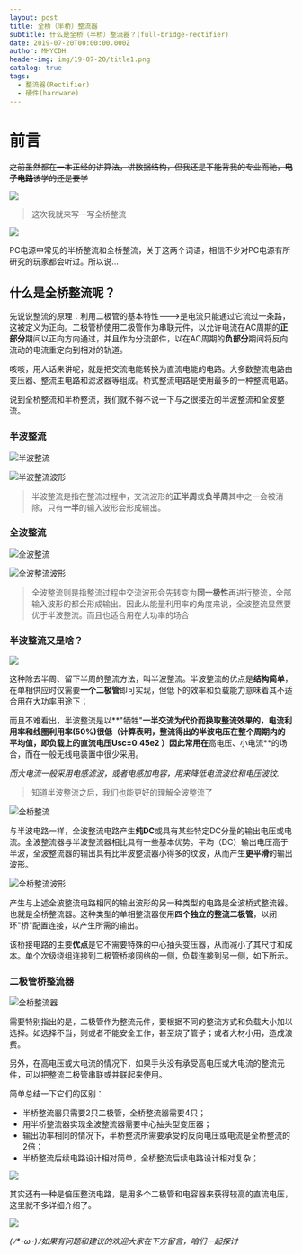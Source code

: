 ```yaml
---
layout: post
title: 全桥（半桥）整流器
subtitle: 什么是全桥（半桥）整流器？(full-bridge-rectifier)
date: 2019-07-20T00:00:00.000Z
author: MHYCDH
header-img: img/19-07-20/title1.png
catalog: true
tags:
  - 整流器(Rectifier)
  - 硬件(hardware)
---
```


# 前言

~~之前虽然都在一本正经的讲算法，讲数据结构，但我还是不能背我的专业而驰，**电子电路**该学的还是要学~~

![](https://github.com/MHYCDH/MHYCDH.github.io/blob/master/img/19-07-20/tenor%20(6).gif?raw=true)

> 这次我就来写一写全桥整流

![](https://github.com/MHYCDH/MHYCDH.github.io/blob/master/img/19-07-20/1.gif?raw=true)

PC电源中常见的半桥整流和全桥整流，关于这两个词语，相信不少对PC电源有所研究的玩家都会听过。所以说...

## 什么是全桥整流呢？

先说说整流的原理：利用二极管的基本特性--->是电流只能通过它流过一条路，这被定义为正向。二极管桥使用二极管作为串联元件，以允许电流在AC周期的**正部分**期间以正向方向通过，并且作为分流部件，以在AC周期的**负部分**期间将反向流动的电流重定向到相对的轨道。

咳咳，用人话来讲呢，就是把交流电能转换为直流电能的电路。大多数整流电路由变压器、整流主电路和滤波器等组成。桥式整流电路是使用最多的一种整流电路。

说到全桥整流和半桥整流，我们就不得不说一下与之很接近的半波整流和全波整流。

### 半波整流

![半波整流](https://github.com/MHYCDH/MHYCDH.github.io/blob/master/img/19-07-20/2.png?raw=true)

![半波整流波形](https://github.com/MHYCDH/MHYCDH.github.io/blob/master/img/19-07-20/3.png?raw=true)

> 半波整流是指在整流过程中，交流波形的**正半周**或**负半周**其中之一会被消除，只有**一半**的输入波形会形成输出。

### 全波整流

![全波整流](https://github.com/MHYCDH/MHYCDH.github.io/blob/master/img/19-07-20/4.png?raw=true)

![全波整流波形](https://github.com/MHYCDH/MHYCDH.github.io/blob/master/img/19-07-20/5.gif?raw=true)

> 全波整流则是指整流过程中交流波形会先转变为**同一极性**再进行整流，全部输入波形的都会形成输出。因此从能量利用率的角度来说，全波整流显然要优于半波整流。而且也适合用在大功率的场合

### 半波整流又是啥？

![](https://github.com/MHYCDH/MHYCDH.github.io/blob/master/img/19-07-20/10.png?raw=true)

这种除去半周、留下半周的整流方法，叫半波整流。半波整流的优点是**结构简单**，在单相供应时仅需要**一个二极管**即可实现，但低下的效率和负载能力意味着其不适合用在大功率用途下；

而且不难看出，半波整流是以**"牺牲"**一半交流为代价而换取整流效果的，电流利用率和线圈利用率(50%)很低（计算表明，整流得出的半波电压在整个周期内的平均值，即负载上的直流电压Usc=0.45e2 ）因此常用在**高电压、小电流**的场合，而在一般无线电装置中很少采用。

_而大电流一般采用电感滤波，或者电感加电容，用来降低电流波纹和电压波纹._

> 知道半波整流之后，我们也能更好的理解全波整流了

![全桥整流](https://github.com/MHYCDH/MHYCDH.github.io/blob/master/img/19-07-20/7.gif?raw=true)

与半波电路一样，全波整流电路产生**纯DC**或具有某些特定DC分量的输出电压或电流。全波整流器与半波整流器相比具有一些基本优势。平均（DC）输出电压高于半波，全波整流器的输出具有比半波整流器小得多的纹波，从而产生**更平滑**的输出波形。

![全桥整流波形](https://github.com/MHYCDH/MHYCDH.github.io/blob/master/img/19-07-20/8.png?raw=true)

产生与上述全波整流电路相同的输出波形的另一种类型的电路是全波桥式整流器。也就是全桥整流器。这种类型的单相整流器使用**四个独立的整流二极管**，以闭环"桥"配置连接，以产生所需的输出。

该桥接电路的主要**优点**是它不需要特殊的中心抽头变压器，从而减小了其尺寸和成本。单个次级绕组连接到二极管桥接网络的一侧，负载连接到另一侧，如下所示。

### 二极管桥整流器

![全桥整流器](https://github.com/MHYCDH/MHYCDH.github.io/blob/master/img/19-07-20/9.gif?raw=true)

需要特别指出的是，二极管作为整流元件，要根据不同的整流方式和负载大小加以选择。如选择不当，则或者不能安全工作，甚至烧了管子；或者大材小用，造成浪费。

另外，在高电压或大电流的情况下，如果手头没有承受高电压或大电流的整流元件，可以把整流二极管串联或并联起来使用。

简单总结一下它们的区别：

- 半桥整流器只需要2只二极管，全桥整流器需要4只；
- 用半桥整流器实现全波整流器需要中心抽头型变压器；
- 输出功率相同的情况下，半桥整流所需要承受的反向电压或电流是全桥整流的2倍；
- 半桥整流后续电路设计相对简单，全桥整流后续电路设计相对复杂；

![](https://github.com/MHYCDH/MHYCDH.github.io/blob/master/img/19-07-20/6.gif?raw=true)

其实还有一种是倍压整流电路，是用多个二极管和电容器来获得较高的直流电压，这里就不多详细介绍了。

![](https://github.com/MHYCDH/MHYCDH.github.io/blob/master/img/19-07-20/giveup1.gif?raw=true)

_(ﾉ*･ω･)ﾉ如果有问题和建议的欢迎大家在下方留言，咱们一起探讨_
